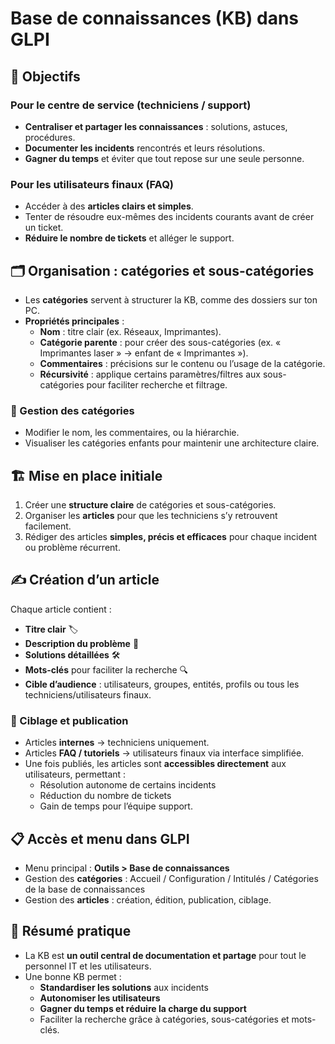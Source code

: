 # Base de connaissances (KB) dans GLPI

## 🎯 Objectifs
### Pour le centre de service (techniciens / support)
- **Centraliser et partager les connaissances** : solutions, astuces, procédures.  
- **Documenter les incidents** rencontrés et leurs résolutions.  
- **Gagner du temps** et éviter que tout repose sur une seule personne.

### Pour les utilisateurs finaux (FAQ)
- Accéder à des **articles clairs et simples**.  
- Tenter de résoudre eux-mêmes des incidents courants avant de créer un ticket.  
- **Réduire le nombre de tickets** et alléger le support.

## 🗂️ Organisation : catégories et sous-catégories
- Les **catégories** servent à structurer la KB, comme des dossiers sur ton PC.  
- **Propriétés principales** :  
  - **Nom** : titre clair (ex. Réseaux, Imprimantes).  
  - **Catégorie parente** : pour créer des sous-catégories (ex. « Imprimantes laser » → enfant de « Imprimantes »).  
  - **Commentaires** : précisions sur le contenu ou l’usage de la catégorie.  
  - **Récursivité** : applique certains paramètres/filtres aux sous-catégories pour faciliter recherche et filtrage.

### 🔧 Gestion des catégories
- Modifier le nom, les commentaires, ou la hiérarchie.  
- Visualiser les catégories enfants pour maintenir une architecture claire.


## 🏗️ Mise en place initiale
1. Créer une **structure claire** de catégories et sous-catégories.  
2. Organiser les **articles** pour que les techniciens s’y retrouvent facilement.  
3. Rédiger des articles **simples, précis et efficaces** pour chaque incident ou problème récurrent.


## ✍️ Création d’un article
Chaque article contient :  
- **Titre clair** 🏷️  
- **Description du problème** 📝  
- **Solutions détaillées** 🛠️  
- **Mots-clés** pour faciliter la recherche 🔍  
- **Cible d’audience** : utilisateurs, groupes, entités, profils ou tous les techniciens/utilisateurs finaux.

### 🎯 Ciblage et publication
- Articles **internes** → techniciens uniquement.  
- Articles **FAQ / tutoriels** → utilisateurs finaux via interface simplifiée.  
- Une fois publiés, les articles sont **accessibles directement** aux utilisateurs, permettant :  
  - Résolution autonome de certains incidents  
  - Réduction du nombre de tickets  
  - Gain de temps pour l’équipe support.


## 📋 Accès et menu dans GLPI
- Menu principal : **Outils > Base de connaissances**  
- Gestion des **catégories** : Accueil / Configuration / Intitulés / Catégories de la base de connaissances  
- Gestion des **articles** : création, édition, publication, ciblage.


## 🔁 Résumé pratique
- La KB est **un outil central de documentation et partage** pour tout le personnel IT et les utilisateurs.  
- Une bonne KB permet :  
  - **Standardiser les solutions** aux incidents  
  - **Autonomiser les utilisateurs**  
  - **Gagner du temps et réduire la charge du support**  
  - Faciliter la recherche grâce à catégories, sous-catégories et mots-clés.
